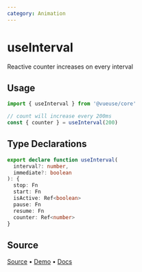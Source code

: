```yaml
---
category: Animation
---
```


# useInterval

Reactive counter increases on every interval

## Usage

```js {4}
import { useInterval } from '@vueuse/core'

// count will increase every 200ms
const { counter } = useInterval(200)
```


<!--FOOTER_STARTS-->
## Type Declarations

```typescript
export declare function useInterval(
  interval?: number,
  immediate?: boolean
): {
  stop: Fn
  start: Fn
  isActive: Ref<boolean>
  pause: Fn
  resume: Fn
  counter: Ref<number>
}
```

## Source

[Source](https://github.com/vueuse/vueuse/blob/master/packages/shared/useInterval/index.ts) • [Demo](https://github.com/vueuse/vueuse/blob/master/packages/shared/useInterval/demo.vue) • [Docs](https://github.com/vueuse/vueuse/blob/master/packages/shared/useInterval/index.md)


<!--FOOTER_ENDS-->

